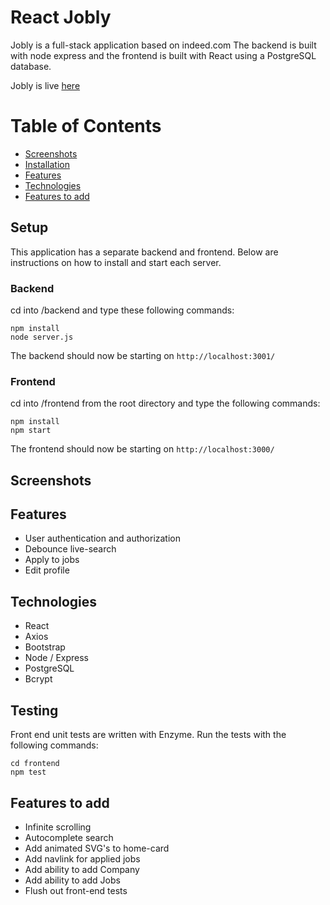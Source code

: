 # React Jobly

Jobly is a full-stack application based on indeed.com 
The backend is built with node express and the frontend is built with React using a PostgreSQL database.

Jobly is live [here](https://jobly-app-frontend.herokuapp.com/)

# Table of Contents
- [Screenshots](#screenshots)
- [Installation](#installation)
- [Features](#features)
- [Technologies](#technologies)
- [Features to add](#features-to-add)

## Setup

This application has a separate backend and frontend. Below are instructions on how to install and start each server.
### Backend
cd into /backend and type these following commands:

```
npm install
node server.js
```
The backend should now be starting on `http://localhost:3001/`

### Frontend
cd into /frontend from the root directory and type the following commands:

```
npm install
npm start
```
The frontend should now be starting on `http://localhost:3000/`

## Screenshots


## Features

- User authentication and authorization
- Debounce live-search
- Apply to jobs
- Edit profile

## Technologies

- React
- Axios
- Bootstrap
- Node / Express 
- PostgreSQL
- Bcrypt

## Testing 

Front end unit tests are written with Enzyme. Run the tests with the following commands: 

```
cd frontend
npm test
```

## Features to add

- Infinite scrolling
- Autocomplete search
- Add animated SVG's to home-card
- Add navlink for applied jobs
- Add ability to add Company
- Add ability to add Jobs
- Flush out front-end tests
